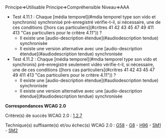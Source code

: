 Principe=>Utilisable
Principe=>Compréhensible
Niveau=>AAA

*   Test 4.11.1 : Chaque [média temporel](#mdia temporel type son vido et synchronis) synchronisé pré-enregistré vérifie-t-il, si nécessaire, une de ces conditions ([hors cas particuliers](#critres 41  42  43  45  47  49  411  413 "Cas particuliers pour le critère 4.11")) ?
    *   Il existe une [audio-description étendue](#audiodescription tendue) synchronisée
    *   Il existe une version alternative avec une [audio-description étendue](#audiodescription tendue) synchronisée
*   Test 4.11.2 : Chaque [média temporel](#mdia temporel type son vido et synchronis) pré-enregistré seulement vidéo vérifie-t-il, si nécessaire, une de ces conditions ([hors cas particuliers](#critres 41  42  43  45  47  49  411  413 "Cas particuliers pour le critère 4.11")) ?
    *   Il existe une [audio-description étendue](#audiodescription tendue) synchronisée
    *   Il existe une version alternative avec une [audio-description étendue](#audiodescription tendue) synchronisée

**Correspondances WCAG 2.0**

Critère(s) de succès WCAG 2.0 : [1.2.7](http://www.w3.org/Translations/WCAG20-fr/#media-equiv-extended-ad)

Technique(s) suffisante(s) et/ou échec(s) WCAG 2.0 : [G58](http://www.w3.org/TR/WCAG-TECHS/G58.html) - [G8](http://www.w3.org/TR/WCAG-TECHS/G8.html) - [H96](http://www.w3.org/TR/WCAG-TECHS/H96.html) - [SM1](http://www.w3.org/TR/WCAG-TECHS/SM1.html) - [SM2](http://www.w3.org/TR/WCAG-TECHS/SM2.html)
